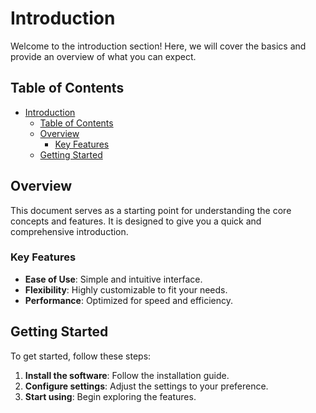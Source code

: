 # Introduction

Welcome to the introduction section! Here, we will cover the basics and provide an overview of what you can expect.

## Table of Contents

- [Introduction](#introduction)
  - [Table of Contents](#table-of-contents)
  - [Overview](#overview)
    - [Key Features](#key-features)
  - [Getting Started](#getting-started)

## Overview

This document serves as a starting point for understanding the core concepts and features. It is designed to give you a quick and comprehensive introduction.

### Key Features

- **Ease of Use**: Simple and intuitive interface.
- **Flexibility**: Highly customizable to fit your needs.
- **Performance**: Optimized for speed and efficiency.

## Getting Started

To get started, follow these steps:

1. **Install the software**: Follow the installation guide.
2. **Configure settings**: Adjust the settings to your preference.
3. **Start using**: Begin exploring the features.
